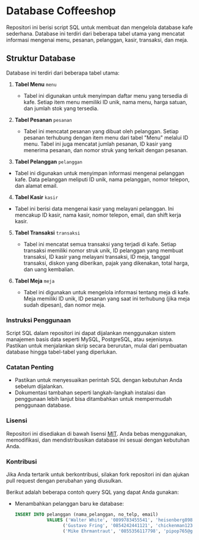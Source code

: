 # Database Coffeeshop

Repositori ini berisi script SQL untuk membuat dan mengelola database kafe sederhana. Database ini terdiri dari beberapa tabel utama yang mencatat informasi mengenai menu, pesanan, pelanggan, kasir, transaksi, dan meja.

## Struktur Database

Database ini terdiri dari beberapa tabel utama:
1. **Tabel Menu** `menu`
   - Tabel ini digunakan untuk menyimpan daftar menu yang tersedia di kafe. Setiap item menu memiliki ID unik, nama menu, harga satuan, dan jumlah stok yang tersedia.

2. **Tabel Pesanan** `pesanan`
   - Tabel ini mencatat pesanan yang dibuat oleh pelanggan. Setiap pesanan terhubung dengan item menu dari tabel "Menu" melalui ID menu. Tabel ini juga mencatat jumlah pesanan, ID kasir yang menerima pesanan, dan nomor struk yang terkait dengan pesanan.

3. **Tabel Pelanggan** `pelanggan`
  - Tabel ini digunakan untuk menyimpan informasi mengenai pelanggan kafe. Data pelanggan meliputi ID unik, nama pelanggan, nomor telepon, dan alamat email.

4. **Tabel Kasir** `kasir`
  - Tabel ini berisi data mengenai kasir yang melayani pelanggan. Ini mencakup ID kasir, nama kasir, nomor telepon, email, dan shift kerja kasir.

5. **Tabel Transaksi** `transaksi`
   - Tabel ini mencatat semua transaksi yang terjadi di kafe. Setiap transaksi memiliki nomor struk unik, ID pelanggan yang membuat transaksi, ID kasir yang melayani transaksi, ID meja, tanggal transaksi, diskon yang diberikan, pajak yang dikenakan, total harga, dan uang kembalian.

6. **Tabel Meja** `meja`
   - Tabel ini digunakan untuk mengelola informasi tentang meja di kafe. Meja memiliki ID unik, ID pesanan yang saat ini terhubung (jika meja sudah dipesan), dan nomor meja.

### Instruksi Penggunaan
Script SQL dalam repositori ini dapat dijalankan menggunakan sistem manajemen basis data seperti MySQL, PostgreSQL, atau sejenisnya. Pastikan untuk menjalankan skrip secara berurutan, mulai dari pembuatan database hingga tabel-tabel yang diperlukan.

### Catatan Penting
- Pastikan untuk menyesuaikan perintah SQL dengan kebutuhan Anda sebelum dijalankan.
- Dokumentasi tambahan seperti langkah-langkah instalasi dan penggunaan lebih lanjut bisa ditambahkan untuk mempermudah penggunaan database.

### Lisensi
Repositori ini disediakan di bawah lisensi [MIT](LICENSE). Anda bebas menggunakan, memodifikasi, dan mendistribusikan database ini sesuai dengan kebutuhan Anda.

### Kontribusi
Jika Anda tertarik untuk berkontribusi, silakan fork repositori ini dan ajukan pull request dengan perubahan yang diusulkan.

Berikut adalah beberapa contoh query SQL yang dapat Anda gunakan:

- Menambahkan pelanggan baru ke database:

  ```sql
  INSERT INTO pelanggan (nama_pelanggan, no_telp, email)
              VALUES ('Walter White', '0899783455541', 'heisenberg8989@gmail.com'),
                    ('Gustavo Fring', '0854242441121', 'chickenman123@gmail.com'),
                    ('Mike Ehrmantraut', '0855356117798', 'pipop765@gmail.com');
